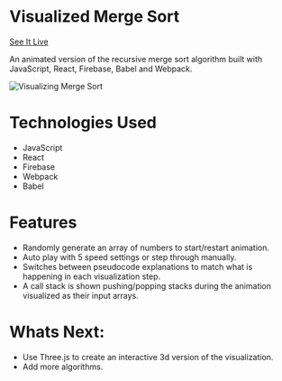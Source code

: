 # Visualized Merge Sort
[See It Live](https://visualizing-merge-sort.web.app/)  

An animated version of the recursive merge sort algorithm built with JavaScript, React, Firebase, Babel and Webpack.

![Visualizing Merge Sort](https://user-images.githubusercontent.com/48269593/64838341-5055a680-d5b8-11e9-9eef-6d918d2775b1.png)

# Technologies Used
* JavaScript
* React
* Firebase
* Webpack
* Babel

# Features
* Randomly generate an array of numbers to start/restart animation.
* Auto play with 5 speed settings or step through manually.
* Switches between pseudocode explanations to match what is happening in each visualization step.
* A call stack is shown pushing/popping stacks during the animation visualized as their input arrays.

# Whats Next:
* Use Three.js to create an interactive 3d version of the visualization.
* Add more algorithms.
